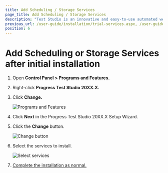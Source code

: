 ```yaml
---
title: Add Scheduling / Storage Services
page_title: Add Scheduling / Storage Services
description: "Test Studio is an innovative and easy-to-use automated web, WPF and load testing solution. Test Studio tests support essential technologies like ASP.NET AJAX, Silverlight, PHP and MVC. HTML5, Testing framework, functional testing, performance testing, load testing, exploratory testing, manual testing."
previous_url: /user-guide/installation/trial-services.aspx, /user-guide/installation/trial-services, /getting-started/installation/add-service
position: 6
---
```

# Add Scheduling or Storage Services after initial installation #

1.	Open __Control Panel > Programs and Features.__

2.	Right-click __Progress Test Studio 20XX.X.__

3.	Click __Change.__

	![Programs and Features](/img/getting-started/installation/add-services/fig1.png)

4.	Click __Next__ in the Progress Test Studio 20XX.X Setup Wizard.
5.	Click the __Change__ button.

	![Change button](/img/getting-started/installation/add-services/fig2.png)

6.	Select the services to install.

	
	![Select services](/img/getting-started/installation/add-services/fig3.png)

7.	<a href="install-procedure" target="_blank">Complete the installation as normal.</a>

